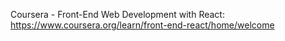 Coursera - Front-End Web Development with React:
https://www.coursera.org/learn/front-end-react/home/welcome
